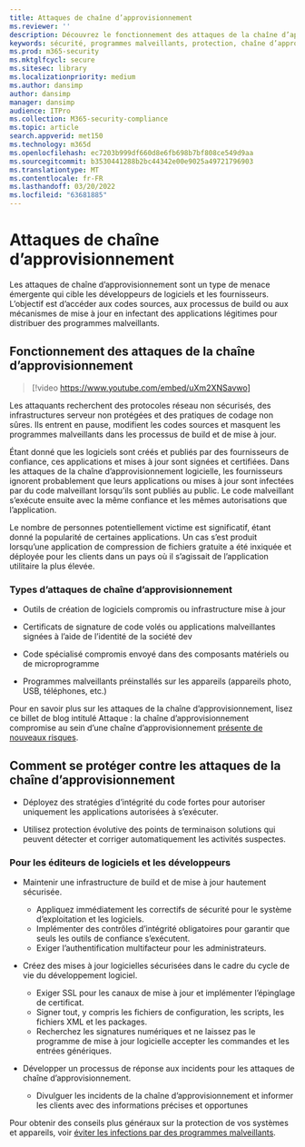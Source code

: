 ```yaml
---
title: Attaques de chaîne d’approvisionnement
ms.reviewer: ''
description: Découvrez le fonctionnement des attaques de la chaîne d’approvisionnement, la fourniture de programmes malveillants sur vos appareils et ce que vous pouvez faire pour vous protéger
keywords: sécurité, programmes malveillants, protection, chaîne d’approvisionnement, masquer, distribuer, faire confiance, compromis
ms.prod: m365-security
ms.mktglfcycl: secure
ms.sitesec: library
ms.localizationpriority: medium
ms.author: dansimp
author: dansimp
manager: dansimp
audience: ITPro
ms.collection: M365-security-compliance
ms.topic: article
search.appverid: met150
ms.technology: m365d
ms.openlocfilehash: ec7203b999df660d8e6fb698b7bf808ce549d9aa
ms.sourcegitcommit: b3530441288b2bc44342e00e9025a49721796903
ms.translationtype: MT
ms.contentlocale: fr-FR
ms.lasthandoff: 03/20/2022
ms.locfileid: "63681885"
---
```

# <a name="supply-chain-attacks"></a>Attaques de chaîne d’approvisionnement

Les attaques de chaîne d’approvisionnement sont un type de menace émergente qui cible les développeurs de logiciels et les fournisseurs. L’objectif est d’accéder aux codes sources, aux processus de build ou aux mécanismes de mise à jour en infectant des applications légitimes pour distribuer des programmes malveillants.  

## <a name="how-supply-chain-attacks-work"></a>Fonctionnement des attaques de la chaîne d’approvisionnement

> [!video https://www.youtube.com/embed/uXm2XNSavwo]

Les attaquants recherchent des protocoles réseau non sécurisés, des infrastructures serveur non protégées et des pratiques de codage non sûres. Ils entrent en pause, modifient les codes sources et masquent les programmes malveillants dans les processus de build et de mise à jour.  

Étant donné que les logiciels sont créés et publiés par des fournisseurs de confiance, ces applications et mises à jour sont signées et certifiées. Dans les attaques de la chaîne d’approvisionnement logicielle, les fournisseurs ignorent probablement que leurs applications ou mises à jour sont infectées par du code malveillant lorsqu’ils sont publiés au public. Le code malveillant s’exécute ensuite avec la même confiance et les mêmes autorisations que l’application.  

Le nombre de personnes potentiellement victime est significatif, étant donné la popularité de certaines applications. Un cas s’est produit lorsqu’une application de compression de fichiers gratuite a été inxiquée et déployée pour les clients dans un pays où il s’agissait de l’application utilitaire la plus élevée.

### <a name="types-of-supply-chain-attacks"></a>Types d’attaques de chaîne d’approvisionnement

* Outils de création de logiciels compromis ou infrastructure mise à jour

* Certificats de signature de code volés ou applications malveillantes signées à l’aide de l’identité de la société dev

* Code spécialisé compromis envoyé dans des composants matériels ou de microprogramme

* Programmes malveillants préinstallés sur les appareils (appareils photo, USB, téléphones, etc.)

Pour en savoir plus sur les attaques de la chaîne d’approvisionnement, lisez ce billet de blog intitulé Attaque : la chaîne d’approvisionnement compromise au sein d’une chaîne d’approvisionnement [présente de nouveaux risques](https://cloudblogs.microsoft.com/microsoftsecure/2018/07/26/attack-inception-compromised-supply-chain-within-a-supply-chain-poses-new-risks/).

## <a name="how-to-protect-against-supply-chain-attacks"></a>Comment se protéger contre les attaques de la chaîne d’approvisionnement

* Déployez des stratégies d’intégrité du code fortes pour autoriser uniquement les applications autorisées à s’exécuter.

* Utilisez protection évolutive des points de terminaison solutions qui peuvent détecter et corriger automatiquement les activités suspectes.

### <a name="for-software-vendors-and-developers"></a>Pour les éditeurs de logiciels et les développeurs

* Maintenir une infrastructure de build et de mise à jour hautement sécurisée.
  * Appliquez immédiatement les correctifs de sécurité pour le système d’exploitation et les logiciels.
  * Implémenter des contrôles d’intégrité obligatoires pour garantir que seuls les outils de confiance s’exécutent.
  * Exiger l’authentification multifacteur pour les administrateurs.

* Créez des mises à jour logicielles sécurisées dans le cadre du cycle de vie du développement logiciel.
  * Exiger SSL pour les canaux de mise à jour et implémenter l’épinglage de certificat.
  * Signer tout, y compris les fichiers de configuration, les scripts, les fichiers XML et les packages.
  * Recherchez les signatures numériques et ne laissez pas le programme de mise à jour logicielle accepter les commandes et les entrées génériques.

* Développer un processus de réponse aux incidents pour les attaques de chaîne d’approvisionnement.
  * Divulguer les incidents de la chaîne d’approvisionnement et informer les clients avec des informations précises et opportunes

Pour obtenir des conseils plus généraux sur la protection de vos systèmes et appareils, voir [éviter les infections par des programmes malveillants](prevent-malware-infection.md).
